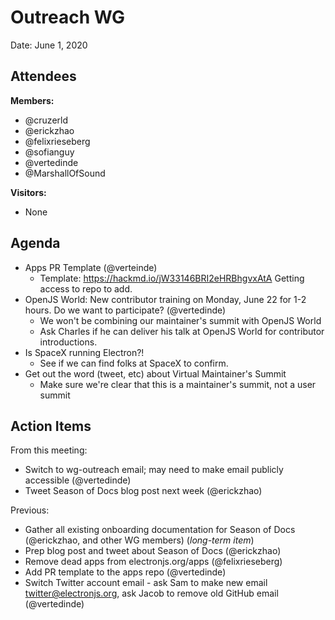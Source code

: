 # Outreach WG

Date: June 1, 2020

## Attendees
**Members:**
* @cruzerld 
* @erickzhao 
* @felixrieseberg
* @sofianguy 
* @vertedinde
* @MarshallOfSound 

**Visitors:**
* None


## Agenda
* Apps PR Template (@verteinde)
    * Template: https://hackmd.io/jW33146BRI2eHRBhgvxAtA Getting access to repo to add.
* OpenJS World: New contributor training on Monday, June 22 for 1-2 hours. Do we want to participate? (@vertedinde)
    * We won't be combining our maintainer's summit with OpenJS World
    * Ask Charles if he can deliver his talk at OpenJS World for contributor introductions.
* Is SpaceX running Electron?!
    * See if we can find folks at SpaceX to confirm.
* Get out the word (tweet, etc) about Virtual Maintainer's Summit
    * Make sure we're clear that this is a maintainer's summit, not a user summit

## Action Items
From this meeting:
* Switch to wg-outreach email; may need to make email publicly accessible (@vertedinde)
* Tweet Season of Docs blog post next week (@erickzhao)

Previous:
* Gather all existing onboarding documentation for Season of Docs (@erickzhao, and other WG members) (_long-term item_)
* Prep blog post and tweet about Season of Docs (@erickzhao)
* Remove dead apps from electronjs.org/apps (@felixrieseberg)
* Add PR template to the apps repo (@vertedinde)
* Switch Twitter account email - ask Sam to make new email twitter@electronjs.org, ask Jacob to remove old GitHub email (@vertedinde)
